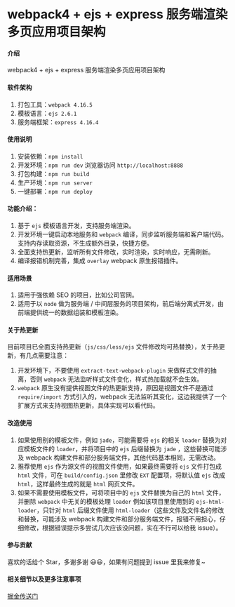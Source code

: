# webpack4 + ejs + express 服务端渲染多页应用项目架构

#### 介绍

webpack4 + ejs + express 服务端渲染多页应用项目架构

#### 软件架构

1. 打包工具：`webpack 4.16.5`
2. 模板语言：`ejs 2.6.1`
3. 服务端框架：`express 4.16.4`

#### 使用说明

1. 安装依赖：`npm install`
2. 开发环境：`npm run dev` 浏览器访问 `http://localhost:8888`
3. 打包构建：`npm run build`
4. 生产环境：`npm run server`
5. 一键部署：`npm run deploy`

#### 功能介绍：
1. 基于 `ejs` 模板语言开发，支持服务端渲染。
2. 开发环境一键启动本地服务和 `webpack` 编译，同步监听服务端和客户端代码。支持内存读取资源，不生成额外目录，快捷方便。
3. 全面支持热更新，监听所有文件修改，实时渲染，实时响应，无需刷新。
4. 编译报错机制完善，集成 `overlay` webpack 原生报错插件。

#### 适用场景
1. 适用于强依赖 SEO 的项目，比如公司官网。
2. 适用于以 `node` 做为服务端 / 中间层服务的项目架构，前后端分离式开发，由前端提供统一的数据组装和模板渲染。

#### 关于热更新

目前项目已全面支持热更新（`js/css/less/ejs` 文件修改均可热替换），关于热更新，有几点需要注意：
1. 开发环境下，不要使用 `extract-text-webpack-plugin` 来做样式文件的抽离，否则 `webpack` 无法监听样式文件变化，样式热加载就不会生效。
2. `webpack` 原生没有提供视图文件的热更新支持，原因是视图文件不是通过 `require/import` 方式引入的，webpack 无法监听其变化，这边我提供了一个扩展方式来支持视图热更新，具体实现可以看代码。

#### 改造使用

1. 如果使用别的模板文件，例如 `jade`，可能需要将 `ejs` 的相关 `loader` 替换为对应模板文件的 `loader`，并将项目中的 `ejs` 后缀替换为 `jade` ，这些替换可能涉及 webpack 构建文件和部分服务端文件，其他代码基本相同，无需改动。
2. 推荐使用 `ejs` 作为源文件的视图文件使用，如果最终需要将 `ejs` 文件打包成 `html` 文件，可在 `build/config.json` 里修改 `EXT` 配置项，将默认值 `ejs` 改成 `html`，这样最终生成的就是 `html` 网页文件。
3. 如果不需要使用模板文件，可将项目中的 `ejs` 文件替换为自己的 `html` 文件，并删除 `webpack` 中无关的模板处理  `loader` 例如该项目里使用到的 `ejs-html-loader`，只针对 `html` 后缀文件使用 `html-loader`（这些文件及文件名的修改和替换，可能涉及 webpack 构建文件和部分服务端文件，报错不用担心，仔细修改，根据错误提示多尝试几次应该没问题，实在不行可以给我 issue）。

#### 参与贡献

喜欢的话给个 Star，多谢多谢 😃😃，如果有问题提到 issue 里我来修复~

#### 相关细节以及更多注意事项
[掘金传送门](https://juejin.im/post/5cb1aabdf265da037b6101d3)

